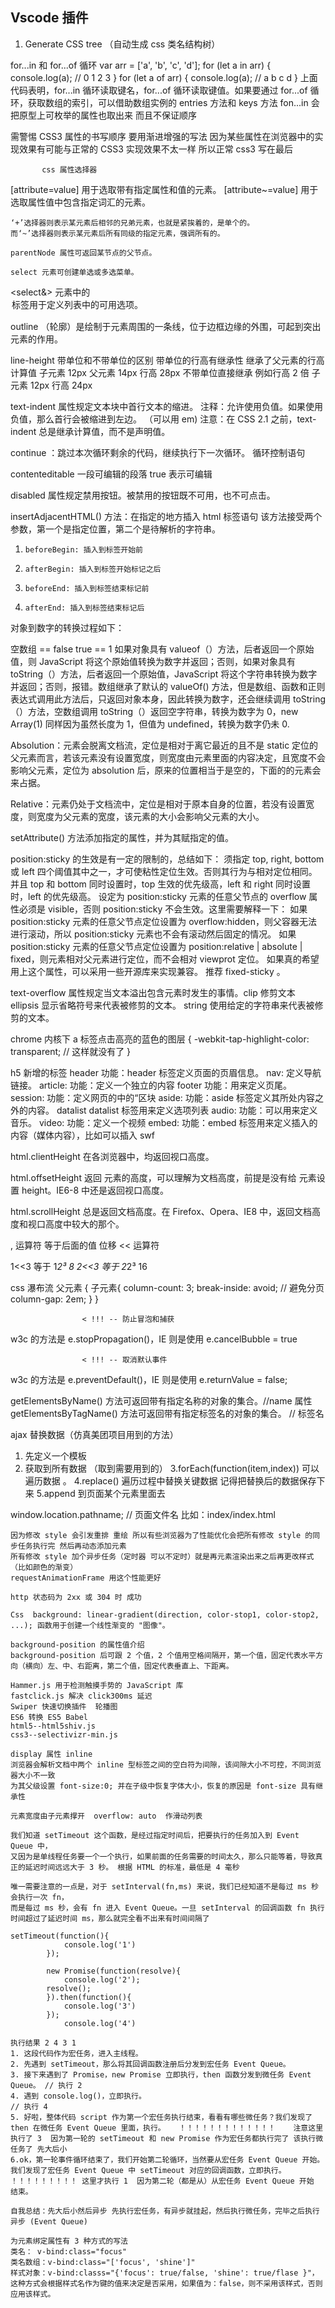 ## Vscode 插件

1. Generate CSS tree （自动生成 css 类名结构树）

for...in 和 for...of 循环
var arr = ['a', 'b', 'c', 'd'];
    for (let a in arr) {
      console.log(a);          // 0 1 2 3
    }
    for (let a of arr) {
      console.log(a);          // a b c d
    }
        上面代码表明，for...in 循环读取键名，for...of 循环读取键值。如果要通过 for...of 循环，获取数组的索引，可以借助数组实例的 entries 方法和 keys 方法
        fon...in 会把原型上可枚举的属性也取出来 而且不保证顺序

需警惕 CSS3 属性的书写顺序
要用渐进增强的写法 因为某些属性在浏览器中的实现效果有可能与正常的 CSS3 实现效果不太一样  所以正常 css3 写在最后

           css 属性选择器
[attribute=value]	用于选取带有指定属性和值的元素。
[attribute~=value]	用于选取属性值中包含指定词汇的元素。

    ‘+’选择器则表示某元素后相邻的兄弟元素，也就是紧挨着的，是单个的。
    而‘~’选择器则表示某元素后所有同级的指定元素，强调所有的。

    parentNode 属性可返回某节点的父节点。

    select 元素可创建单选或多选菜单。
<select&> 元素中的 <option> 标签用于定义列表中的可用选项。

outline （轮廓）是绘制于元素周围的一条线，位于边框边缘的外围，可起到突出元素的作用。

  line-height 带单位和不带单位的区别
带单位的行高有继承性 继承了父元素的行高计算值   子元素 12px  父元素 14px  行高 28px
不带单位直接继承 例如行高 2 倍 子元素 12px  行高 24px

  text-indent 属性规定文本块中首行文本的缩进。 注释：允许使用负值。如果使用负值，那么首行会被缩进到左边。   （可以用 em)
注意：在 CSS 2.1 之前，text-indent 总是继承计算值，而不是声明值。

  continue ：跳过本次循环剩余的代码，继续执行下一次循环。 循环控制语句

  contenteditable 一段可编辑的段落 true 表示可编辑

  disabled 属性规定禁用按钮。被禁用的按钮既不可用，也不可点击。

insertAdjacentHTML() 方法：在指定的地方插入 html 标签语句 该方法接受两个参数，第一个是指定位置，第二个是待解析的字符串。
1.     beforeBegin: 插入到标签开始前
2.     afterBegin: 插入到标签开始标记之后
3.     beforeEnd: 插入到标签结束标记前
4.     afterEnd: 插入到标签结束标记后

对象到数字的转换过程如下：

空数组 == false     true == 1
如果对象具有 valueof（）方法，后者返回一个原始值，则 JavaScript 将这个原始值转换为数字并返回；否则，如果对象具有 toString（）方法，后者返回一个原始值，JavaScript 将这个字符串转换为数字并返回；否则，报错。数组继承了默认的 valueOf() 方法，但是数组、函数和正则表达式调用此方法后，只返回对象本身，因此转换为数字，还会继续调用 toString（）方法，空数组调用 toString（）返回空字符串，转换为数字为 0，new Array(1) 同样因为虽然长度为 1，但值为 undefined，转换为数字仍未 0.

Absolution：元素会脱离文档流，定位是相对于离它最近的且不是 static 定位的父元素而言，若该元素没有设置宽度，则宽度由元素里面的内容决定，且宽度不会影响父元素，定位为 absolution 后，原来的位置相当于是空的，下面的的元素会来占据。

Relative：元素仍处于文档流中，定位是相对于原本自身的位置，若没有设置宽度，则宽度为父元素的宽度，该元素的大小会影响父元素的大小。

setAttribute() 方法添加指定的属性，并为其赋指定的值。

position:sticky 的生效是有一定的限制的，总结如下：
须指定 top, right, bottom 或 left 四个阈值其中之一，才可使粘性定位生效。否则其行为与相对定位相同。
并且 top 和 bottom 同时设置时，top 生效的优先级高，left 和 right 同时设置时，left 的优先级高。
设定为 position:sticky 元素的任意父节点的 overflow 属性必须是 visible，否则 position:sticky 不会生效。这里需要解释一下：
如果 position:sticky 元素的任意父节点定位设置为 overflow:hidden，则父容器无法进行滚动，所以 position:sticky 元素也不会有滚动然后固定的情况。
如果 position:sticky 元素的任意父节点定位设置为 position:relative | absolute | fixed，则元素相对父元素进行定位，而不会相对 viewprot 定位。
如果真的希望用上这个属性，可以采用一些开源库来实现兼容。
推荐 fixed-sticky 。

text-overflow 属性规定当文本溢出包含元素时发生的事情。clip 修剪文本	ellipsis 显示省略符号来代表被修剪的文本。 string 使用给定的字符串来代表被修剪的文本。

chrome 内核下 a 标签点击高亮的蓝色的图层 {
  -webkit-tap-highlight-color: transparent;  // 这样就没有了
}

h5 新增的标签
header
功能：header 标签定义页面的页眉信息。
nav:
定义导航链接。
article:
功能：定义一个独立的内容
footer
功能：用来定义页尾。
session:
功能：定义网页的中的“区块
aside:
功能：aside 标签定义其所处内容之外的内容。
datalist
  datalist 标签用来定义选项列表
audio:
功能：可以用来定义音乐。
video:
功能：定义一个视频
embed:
功能：embed 标签用来定义插入的内容（媒体内容），比如可以插入 swf

html.clientHeight
在各浏览器中，均返回视口高度。

html.offsetHeight
返回 <html> 元素的高度，可以理解为文档高度，前提是没有给 <html> 元素设置 height。IE6-8 中还是返回视口高度。

html.scrollHeight
总是返回文档高度。在 Firefox、Opera、IE8 中，返回文档高度和视口高度中较大的那个。

, 运算符 等于后面的值
位移  << 运算符

1<<3   等于 1*2³  8
2<<3  等于 2*2³  16

css 瀑布流
父元素 {                  子元素{
    column-count: 3;              break-inside: avoid;       // 避免分页
    column-gap: 2em;          }
}

                    < !!! -- 防止冒泡和捕获
w3c 的方法是 e.stopPropagation()，IE 则是使用 e.cancelBubble = true

                    < !!! -- 取消默认事件
w3c 的方法是 e.preventDefault()，IE 则是使用 e.returnValue = false;

getElementsByName() 方法可返回带有指定名称的对象的集合。//name 属性
getElementsByTagName() 方法可返回带有指定标签名的对象的集合。 // 标签名

ajax 替换数据（仿真美团项目用到的方法）
1. 先定义一个模板
2. 获取到所有数据 （取到需要用到的）
3.forEach(function(item,index)) 可以遍历数据 。
4.replace() 遍历过程中替换关键数据  记得把替换后的数据保存下来
5.append 到页面某个元素里面去

window.location.pathname; // 页面文件名  比如：index/index.html

~~~~~~~~~~~~~~~~~~~~~~~~~~~~~~~DOM 动态渲染元素的时候会等同步任务执行完毕之后再去渲染
因为修改 style 会引发重排 重绘 所以有些浏览器为了性能优化会把所有修改 style 的同步任务执行完 然后再动态添加元素
所有修改 style 加个异步任务（定时器 可以不定时）就是再元素渲染出来之后再更改样式（比如颜色的渐变）
requestAnimationFrame 用这个性能更好

http 状态码为 2xx 或 304 时 成功

Css  background: linear-gradient(direction, color-stop1, color-stop2, ...); 函数用于创建一个线性渐变的 "图像"。

background-position 的属性值介绍
background-position 后可跟 2 个值，2 个值用空格间隔开，第一个值，固定代表水平方向（横向）左、中、右距离，第二个值，固定代表垂直上、下距离。

Hammer.js 用于检测触摸手势的 JavaScript 库
fastclick.js 解决 click300ms 延迟
Swiper 快速切换插件  轮播图
ES6 转换 ES5 Babel
html5--html5shiv.js
css3--selectivizr-min.js

display 属性 inline
浏览器会解析文档中两个 inline 型标签之间的空白符为间隙，该间隙大小不可控，不同浏览器大小不一致
为其父级设置 font-size:0; 并在子级中恢复字体大小，恢复的原因是 font-size 具有继承性

元素宽度由子元素撑开  overflow: auto  作滑动列表

我们知道 setTimeout 这个函数，是经过指定时间后，把要执行的任务加入到 Event Queue 中，
又因为是单线程任务要一个一个执行，如果前面的任务需要的时间太久，那么只能等着，导致真正的延迟时间远远大于 3 秒。 根据 HTML 的标准，最低是 4 毫秒

唯一需要注意的一点是，对于 setInterval(fn,ms) 来说，我们已经知道不是每过 ms 秒会执行一次 fn，
而是每过 ms 秒，会有 fn 进入 Event Queue。一旦 setInterval 的回调函数 fn 执行时间超过了延迟时间 ms，那么就完全看不出来有时间间隔了

setTimeout(function(){
		    console.log('1')
		});

		new Promise(function(resolve){
		    console.log('2');
        resolve();
		}).then(function(){
		    console.log('3')
		});
		    console.log('4')

执行结果 2 4 3 1
1. 这段代码作为宏任务，进入主线程。
2. 先遇到 setTimeout，那么将其回调函数注册后分发到宏任务 Event Queue。
3. 接下来遇到了 Promise，new Promise 立即执行，then 函数分发到微任务 Event Queue。 // 执行 2
4. 遇到 console.log()，立即执行。                                           // 执行 4
5. 好啦，整体代码 script 作为第一个宏任务执行结束，看看有哪些微任务？我们发现了 then 在微任务 Event Queue 里面，执行。   ！！！！！！！！！！！！！    注意这里执行了 3  因为第一轮的 setTimeout 和 new Promise 作为宏任务都执行完了 该执行微任务了 先大后小
6.ok，第一轮事件循环结束了，我们开始第二轮循环，当然要从宏任务 Event Queue 开始。我们发现了宏任务 Event Queue 中 setTimeout 对应的回调函数，立即执行。 ！！！！！！！！！ 这里才执行 1  因为第二轮（都是从）从宏任务 Event Queue 开始
结束。

自我总结：先大后小然后异步 先执行宏任务，有异步就挂起，然后执行微任务，完毕之后执行异步 (Event Queue)

为元素绑定属性有 3 种方式的写法
类名： v-bind:class="focus"
类名数组：v-bind:class="['focus', 'shine']"
样式对象：v-bind:classs="{'focus': true/false, 'shine': true/flase }"，这种方式会根据样式名作为键的值来决定是否采用，如果值为：false，则不采用该样式，否则应用该样式。
